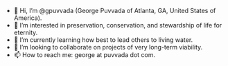 - 👋 Hi, I’m @gpuvvada (George Puvvada of Atlanta, GA, United States of America).
- 👀 I’m interested in preservation, conservation, and stewardship of life for eternity.
- 🌱 I’m currently learning how best to lead others to living water.
- 💞️ I’m looking to collaborate on projects of very long-term viability.
- 📫 How to reach me: george at puvvada dot com.

<!---
gpuvvada/gpuvvada is a ✨ special ✨ repository because its `README.md` (this file) appears on your GitHub profile.
You can click the Preview link to take a look at your changes.
--->

